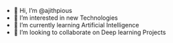 - 👋 Hi, I’m @ajithpious
- 👀 I’m interested in new Technologies
- 🌱 I’m currently learning Artificial Intelligence
- 💞️ I’m looking to collaborate on Deep learning Projects

<!---
ajithpious/ajithpious is a ✨ special ✨ repository because its `README.md` (this file) appears on your GitHub profile.
You can click the Preview link to take a look at your changes.
--->
